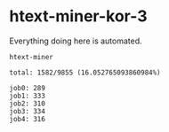 # htext-miner-kor-3

Everything doing here is automated.

```
htext-miner

total: 1582/9855 (16.052765093860984%)

job0: 289
job1: 333
job2: 310
job3: 334
job4: 316
```